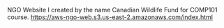 NGO Website I created by the name Canadian Wildlife Fund for COMP101 course.
https://aws-ngo-web.s3.us-east-2.amazonaws.com/index.html
